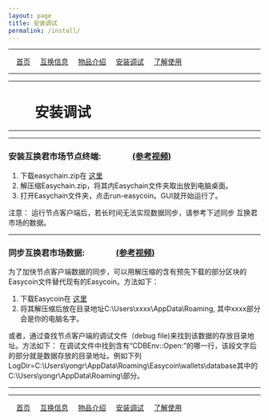 ```yaml
---
layout: page
title: 安装调试
permalink: /install/
---
```

---

&#160;&#160;&#160; [首页](https://ubarterchain.github.io/) &#160;&#160;&#160; [互换信息](/info/) &#160;&#160;&#160; [物品介绍](/list/) &#160;&#160;&#160;  [安装调试](/install/) &#160;&#160;&#160;  [了解使用](/learn/) 

---
---

# &#160;&#160;&#160; &#160;&#160;&#160; 安装调试 #

---
---

### 安装互换君市场节点终端: &#160;&#160;&#160; &#160;&#160;&#160;&#160;&#160;&#160; &#160;&#160;&#160; [(参考视频)](https://www.youtube.com/watch?v=XxMdz7082yo&t=16s) ###

1. 下载easychain.zip在 [这里](https://github.com/ubarterchain/UBarterChain3/blob/master/Easychain.zip)
2. 解压缩Easychain.zip，将其内Easychain文件夹取出放到电脑桌面。
3. 打开Easychain文件夹，点击run-easycoin。GUI就开始运行了。

注意：
运行节点客户端后，若长时间无法实现数据同步，请参考下述同步 互换君市场的数据。

---

### 同步互换君市场数据: &#160;&#160;&#160; &#160;&#160;&#160;&#160;&#160;&#160; &#160;&#160;&#160; [(参考视频)](https://www.youtube.com/watch?v=XxMdz7082yo&t=16s) ### 

为了加快节点客户端数据的同步，可以用解压缩的含有预先下载的部分区块的Easycoin文件替代现有的Easycoin。方法如下：
1. 下载Easycoin在 [这里](https://github.com/ubarterchain/UBarterChain3/blob/master/Easycoin.zip)
2. 将其解压缩后放在目录地址C:\Users\xxxx\AppData\Roaming, 其中xxxx部分会是你的电脑名字。

或者，通过查找节点客户端的调试文件（debug file)来找到该数据的存放目录地址。方法如下：
在调试文件中找到含有“CDBEnv::Open:”的哪一行，该段文字后的部分就是数据存放的目录地址。例如下列LogDir=C:\Users\yongr\AppData\Roaming\Easycoin\wallets\database其中的C:\Users\yongr\AppData\Roaming\部分。

---
---

&#160;&#160;&#160; [首页](https://ubarterchain.github.io/) &#160;&#160;&#160; [互换信息](/info/) &#160;&#160;&#160; [物品介绍](/list/) &#160;&#160;&#160;  [安装调试](/install/) &#160;&#160;&#160;  [了解使用](/learn/) 

